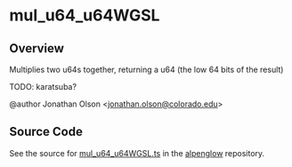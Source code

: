 # mul_u64_u64WGSL

## Overview

Multiplies two u64s together, returning a u64 (the low 64 bits of the result)

TODO: karatsuba?

@author Jonathan Olson &lt;jonathan.olson@colorado.edu&gt;



## Source Code

See the source for [mul_u64_u64WGSL.ts](https://github.com/phetsims/alpenglow/blob/main/js/webgpu/wgsl/math/mul_u64_u64WGSL.ts) in the [alpenglow](https://github.com/phetsims/alpenglow) repository.
